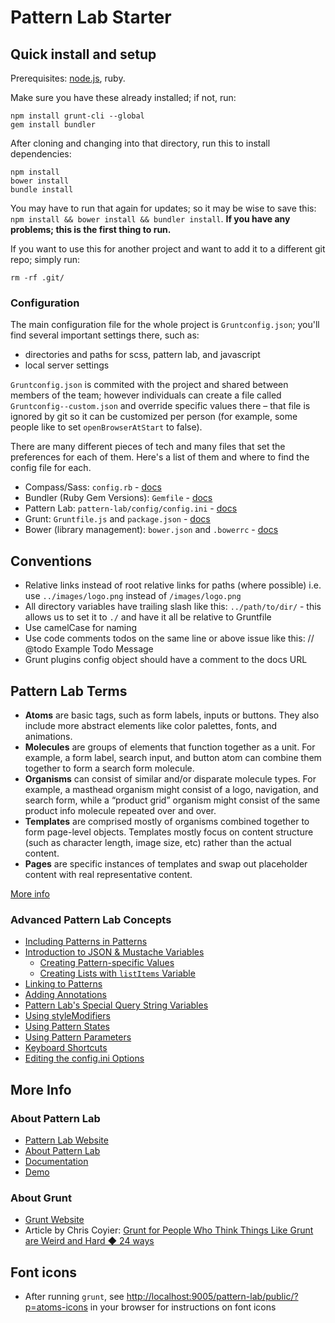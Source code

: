 # Pattern Lab Starter

## Quick install and setup

Prerequisites: [node.js](http://nodejs.org), ruby.

Make sure you have these already installed; if not, run:

    npm install grunt-cli --global
    gem install bundler
    
After cloning and changing into that directory, run this to install dependencies:

    npm install
    bower install
    bundle install

You may have to run that again for updates; so it may be wise to save this: `npm install && bower install && bundler install`. **If you have any problems; this is the first thing to run.**


If you want to use this for another project and want to add it to a different git repo; simply run:

    rm -rf .git/


### Configuration

The main configuration file for the whole project is `Gruntconfig.json`; you'll find several important settings there, such as:

- directories and paths for scss, pattern lab, and javascript
- local server settings

`Gruntconfig.json` is commited with the project and shared between members of the team; however individuals can create a file called `Gruntconfig--custom.json` and override specific values there – that file is ignored by git so it can be customized per person (for example, some people like to set `openBrowserAtStart` to false).

There are many different pieces of tech and many files that set the preferences for each of them. Here's a list of them and where to find the config file for each.

- Compass/Sass: `config.rb` - [docs](http://compass-style.org/help/documentation/configuration-reference/)
- Bundler (Ruby Gem Versions): `Gemfile` - [docs](http://bundler.io)
- Pattern Lab: `pattern-lab/config/config.ini` - [docs](http://patternlab.io/docs/advanced-config-options.html)
- Grunt: `Gruntfile.js` and `package.json` - [docs](http://gruntjs.com/configuring-tasks)
- Bower (library management): `bower.json` and `.bowerrc` - [docs](http://bower.io/)

## Conventions

- Relative links instead of root relative links for paths (where possible) i.e. use `../images/logo.png` instead of `/images/logo.png`
- All directory variables have trailing slash like this: `../path/to/dir/` - this allows us to set it to `./` and have it all be relative to Gruntfile
- Use camelCase for naming
- Use code comments todos on the same line or above issue like this: // @todo Example Todo Message
- Grunt plugins config object should have a comment to the docs URL

## Pattern Lab Terms

- **Atoms** are basic tags, such as form labels, inputs or buttons. They also include more abstract elements like color palettes, fonts, and animations.
- **Molecules** are groups of elements that function together as a unit. For example, a form label, search input, and button atom can combine them together to form a search form molecule.
- **Organisms** can consist of similar and/or disparate molecule types. For example, a masthead organism might consist of a logo, navigation, and search form, while a “product grid” organism might consist of the same product info molecule repeated over and over.
- **Templates** are comprised mostly of organisms combined together to form page-level objects. Templates mostly focus on content structure (such as character length, image size, etc) rather than the actual content.
- **Pages** are specific instances of templates and swap out placeholder content with real representative content.

[More info](http://patternlab.io/about.html)

### Advanced Pattern Lab Concepts

- [Including Patterns in Patterns](http://patternlab.io/docs/pattern-including.html)
- [Introduction to JSON & Mustache Variables](http://patternlab.io/docs/data-json-mustache.html)
    - [Creating Pattern-specific Values](http://patternlab.io/docs/data-pattern-specific.html)
    - [Creating Lists with `listItems` Variable](http://patternlab.io/docs/data-listitems.html)
- [Linking to Patterns](http://patternlab.io/docs/data-link-variable.html)
- [Adding Annotations](http://patternlab.io/docs/pattern-adding-annotations.html)
- [Pattern Lab's Special Query String Variables](http://patternlab.io/docs/pattern-linking.html)
- [Using styleModifiers](http://patternlab.io/docs/pattern-stylemodifier.html)
- [Using Pattern States](http://patternlab.io/docs/pattern-states.html)
- [Using Pattern Parameters](http://patternlab.io/docs/pattern-parameters.html)
- [Keyboard Shortcuts](http://patternlab.io/docs/advanced-keyboard-shortcuts.html)
- [Editing the config.ini Options](http://patternlab.io/docs/advanced-config-options.html)

## More Info

### About Pattern Lab

- [Pattern Lab Website](http://patternlab.io/)
- [About Pattern Lab](http://patternlab.io/about.html)
- [Documentation](http://patternlab.io/docs/index.html)
- [Demo](http://demo.patternlab.io/)

### About Grunt

- [Grunt Website](http://gruntjs.com)
- Article by Chris Coyier: [Grunt for People Who Think Things Like Grunt are Weird and Hard ◆ 24 ways](http://24ways.org/2013/grunt-is-not-weird-and-hard/)

## Font icons

- After running `grunt`, see [http://localhost:9005/pattern-lab/public/?p=atoms-icons](http://localhost:9005/pattern-lab/public/?p=atoms-icons) in your browser for instructions on font icons
